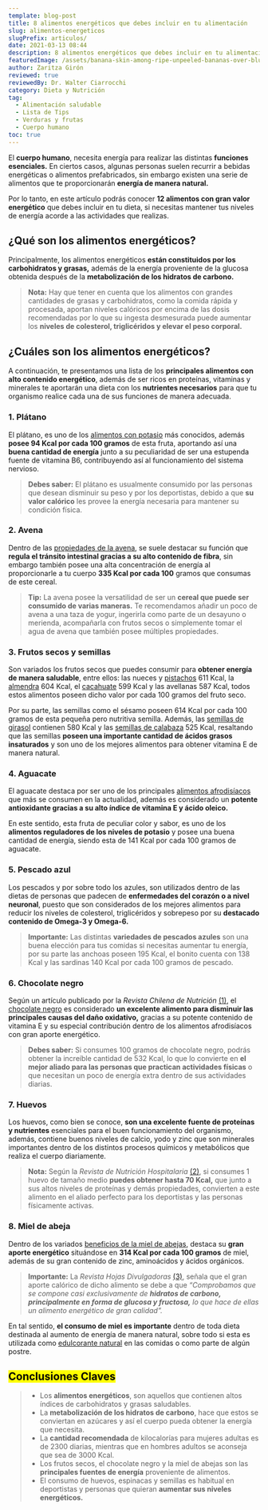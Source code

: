 ```yaml
---
template: blog-post
title: 8 alimentos energéticos que debes incluir en tu alimentación
slug: alimentos-energeticos
slugPrefix: articulos/
date: 2021-03-13 08:44
description: 8 alimentos energéticos que debes incluir en tu alimentación
featuredImage: /assets/banana-skin-among-ripe-unpeeled-bananas-over-blue-background.jpg
author: Zaritza Girón
reviewed: true
reviewedBy: Dr. Walter Ciarrocchi
category: Dieta y Nutrición
tag:
  - Alimentación saludable
  - Lista de Tips
  - Verduras y frutas
  - Cuerpo humano
toc: true
---
```

<!--StartFragment-->

El **cuerpo humano**, necesita energía para realizar las distintas **funciones esenciales.** En ciertos casos, algunas personas suelen recurrir a bebidas energéticas o alimentos prefabricados, sin embargo existen una serie de alimentos que te proporcionarán **energía de manera natural.**

Por lo tanto, en este artículo podrás conocer **12 alimentos con gran valor energético** que debes incluir en tu dieta, si necesitas mantener tus niveles de energía acorde a las actividades que realizas.

## ¿Qué son los alimentos energéticos?

Principalmente, los alimentos energéticos **están constituidos por los carbohidratos y grasas,** además de la energía proveniente de la glucosa obtenida después de la **metabolización de los hidratos de carbono.**

> **Nota:** Hay que tener en cuenta que los alimentos con grandes cantidades de grasas y carbohidratos, como la comida rápida y procesada, aportan niveles calóricos por encima de las dosis recomendadas por lo que su ingesta desmesurada puede aumentar los **niveles de colesterol, triglicéridos y elevar el peso corporal.**

## ¿Cuáles son los alimentos energéticos?

A continuación, te presentamos una lista de los **principales alimentos con alto contenido energético**, además de ser ricos en proteínas, vitaminas y minerales te aportarán una dieta con los **nutrientes necesarios** para que tu organismo realice cada una de sus funciones de manera adecuada.

### 1. Plátano

El plátano, es uno de los [alimentos con potasio](https://tuinfosalud.com/articulos/alimentos-con-potasio) más conocidos, además **posee 94 Kcal por cada 100 gramos** de esta fruta, aportando así una **buena cantidad de energía** junto a su peculiaridad de ser una estupenda fuente de vitamina B6, contribuyendo así al funcionamiento del sistema nervioso.

> **Debes saber:** El plátano es usualmente consumido por las personas que desean disminuir su peso y por los deportistas, debido a que **su valor calórico** les provee la energía necesaria para mantener su condición física.

### 2. Avena

Dentro de las [propiedades de la avena](https://tuinfosalud.com/articulos/propiedades-de-la-avena), se suele destacar su función que **regula el tránsito intestinal gracias a su alto contenido de fibra**, sin embargo también posee una alta concentración de energía al proporcionarle a tu cuerpo **335 Kcal por cada 100** gramos que consumas de este cereal.

> **Tip:** La avena posee la versatilidad de ser un **cereal que puede ser consumido de varias maneras.** Te recomendamos añadir un poco de avena a una taza de yogur, ingerirla como parte de un desayuno o merienda, acompañarla con frutos secos o simplemente tomar el agua de avena que también posee múltiples propiedades.

### 3. Frutos secos y semillas

Son variados los frutos secos que puedes consumir para **obtener energía de manera saludable**, entre ellos: las nueces y [pistachos](https://tuinfosalud.com/articulos/beneficios-del-pistacho) 611 Kcal, la [almendra](https://tuinfosalud.com/articulos/beneficios-de-la-almendra) 604 Kcal, el [cacahuate](https://tuinfosalud.com/articulos/beneficios-del-cacahuate) 599 Kcal y las avellanas 587 Kcal, todos estos alimentos poseen dicho valor por cada 100 gramos del fruto seco.

Por su parte, las semillas como el sésamo poseen 614 Kcal por cada 100 gramos de esta pequeña pero nutritiva semilla. Además, las [semillas de girasol](https://tuinfosalud.com/articulos/semillas-de-girasol) contienen 580 Kcal y las [semillas de calabaza](https://tuinfosalud.com/articulos/semillas-de-calabaza) 525 Kcal, resaltando que las semillas **poseen una importante cantidad de ácidos grasos insaturados** y son uno de los mejores alimentos para obtener vitamina E de manera natural.

### 4. Aguacate

El aguacate destaca por ser uno de los principales [alimentos afrodisíacos](https://tuinfosalud.com/articulos/alimentos-afrodisiacos) que más se consumen en la actualidad, además es considerado un **potente antioxidante gracias a su alto índice de vitamina E y ácido oleico.**

En este sentido, esta fruta de peculiar color y sabor, es uno de los **alimentos reguladores de los niveles de potasio** y posee una buena cantidad de energía, siendo esta de 141 Kcal por cada 100 gramos de aguacate.

### 5. Pescado azul

Los pescados y por sobre todo los azules, son utilizados dentro de las dietas de personas que padecen de **enfermedades del corazón o a nivel neuronal**, puesto que son considerados de los mejores alimentos para reducir los niveles de colesterol, triglicéridos y sobrepeso por su **destacado contenido de Omega-3 y Omega-6.**

> **Importante:** Las distintas **variedades de pescados azules** son una buena elección para tus comidas si necesitas aumentar tu energía, por su parte las anchoas poseen 195 Kcal, el bonito cuenta con 138 Kcal y las sardinas 140 Kcal por cada 100 gramos de pescado.

### 6. Chocolate negro

Según un artículo publicado por la *Revista Chilena de Nutrición* [(1)](https://scielo.conicyt.cl/scielo.php?script=sci_arttext&pid=S0717-75182007000300001), el [chocolate negro](https://tuinfosalud.com/articulos/chocolate-negro) es considerado **un excelente alimento para disminuir las principales causas del daño oxidativo,** gracias a su potente contenido de vitamina E y su especial contribución dentro de los alimentos afrodisíacos con gran aporte energético.

> **Debes saber:** Si consumes 100 gramos de chocolate negro, podrás obtener la increíble cantidad de 532 Kcal, lo que lo convierte en **el mejor aliado para las personas que practican actividades físicas** o que necesitan un poco de energía extra dentro de sus actividades diarias.

### 7. Huevos

Los huevos, como bien se conoce, **son una excelente fuente de proteínas y nutrientes** esenciales para el buen funcionamiento del organismo, además, contiene buenos niveles de calcio, yodo y zinc que son minerales importantes dentro de los distintos procesos químicos y metabólicos que realiza el cuerpo diariamente.

> **Nota:** Según la *Revista de Nutrición Hospitalaria* [(2)](http://scielo.isciii.es/scielo.php?script=sci_arttext&pid=S0212-16112017001000007), si consumes 1 huevo de tamaño medio **puedes obtener hasta 70 Kcal,** que junto a sus altos niveles de proteínas y demás propiedades, convierten a este alimento en el aliado perfecto para los deportistas y las personas físicamente activas.

### 8. Miel de abeja

Dentro de los variados [beneficios de la miel de abejas](https://tuinfosalud.com/articulos/miel-de-abeja), destaca su **gran aporte energético** situándose en **314 Kcal por cada 100 gramos** de miel, además de su gran contenido de zinc, aminoácidos y ácidos orgánicos.

> **Importante:** La *Revista Hojas Divulgadoras* [(3)](https://www.mapa.gob.es/ministerio/pags/biblioteca/hojas/hd_1989_07.pdf), señala que el gran aporte calórico de dicho alimento se debe a que *“Comprobamos que se compone casi exclusivamente de **hidratos de carbono, principalmente en forma de glucosa y fructosa,** lo que hace de ellas un alimento energético de gran calidad”.*

En tal sentido, **el consumo de miel es importante** dentro de toda dieta destinada al aumento de energía de manera natural, sobre todo si esta es utilizada como [edulcorante natural](https://tuinfosalud.com/articulos/edulcorantes-naturales) en las comidas o como parte de algún postre.

## <mark>Conclusiones Claves</mark>

> * Los **alimentos energéticos**, son aquellos que contienen altos índices de carbohidratos y grasas saludables.
> * La **metabolización de los hidratos de carbono**, hace que estos se conviertan en azúcares y así el cuerpo pueda obtener la energía que necesita.
> * La **cantidad recomendada** de kilocalorías para mujeres adultas es de 2300 diarias, mientras que en hombres adultos se aconseja que sea de 3000 Kcal.
> * Los frutos secos, el chocolate negro y la miel de abejas son las **principales fuentes de energía** proveniente de alimentos.
> * El consumo de huevos, espinacas y semillas es habitual en deportistas y personas que quieran **aumentar sus niveles energéticos.**

<!--EndFragment-->